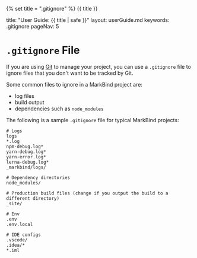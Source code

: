 {% set title = ".gitignore" %}
<span id="title" class="d-none">{{ title }}</span>

<frontmatter>
  title: "User Guide: {{ title | safe }}"
  layout: userGuide.md
  keywords: .gitignore
  pageNav: 5
</frontmatter>

# `.gitignore` File

If you are using [Git](https://git-scm.com/) to manage your project, you can use a `.gitignore` file to ignore files that you don't want to be tracked by Git.

Some common files to ignore in a MarkBind project are:

* log files
* build output
* dependencies such as `node_modules`

The following is a sample `.gitignore` file for typical MarkBind projects:

``` {heading=".gitignore"}
# Logs
logs
*.log
npm-debug.log*
yarn-debug.log*
yarn-error.log*
lerna-debug.log*
_markbind/logs/

# Dependency directories
node_modules/

# Production build files (change if you output the build to a different directory)
_site/

# Env
.env
.env.local

# IDE configs
.vscode/
.idea/*
*.iml
```
